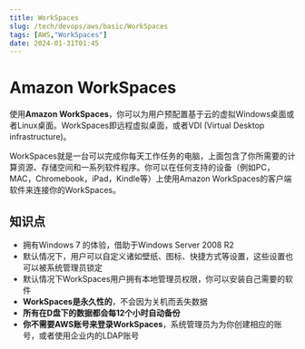 ```yaml
---
title: WorkSpaces
slug: /tech/devops/aws/basic/WorkSpaces
tags: [AWS,"WorkSpaces"]
date: 2024-01-31T01:45
---
```

# Amazon WorkSpaces

使用**Amazon WorkSpaces**，你可以为用户预配置基于云的虚拟Windows桌面或者Linux桌面。WorkSpaces即远程虚拟桌面，或者VDI (Virtual Desktop infrastructure)。

WorkSpaces就是一台可以完成你每天工作任务的电脑，上面包含了你所需要的计算资源、存储空间和一系列软件程序。你可以在任何支持的设备（例如PC，MAC，Chromebook，iPad，Kindle等）上使用Amazon WorkSpaces的客户端软件来连接你的WorkSpaces。

## 知识点

- 拥有Windows 7 的体验，借助于Windows Server 2008 R2
- 默认情况下，用户可以自定义诸如壁纸、图标、快捷方式等设置，这些设置也可以被系统管理员锁定
- 默认情况下WorkSpaces用户拥有本地管理员权限，你可以安装自己需要的软件
- **WorkSpaces是永久性的**，不会因为关机而丢失数据
- **所有在D盘下的数据都会每12个小时自动备份**
- **你不需要AWS账号来登录WorkSpaces**，系统管理员为为你创建相应的账号，或者使用企业内的LDAP账号